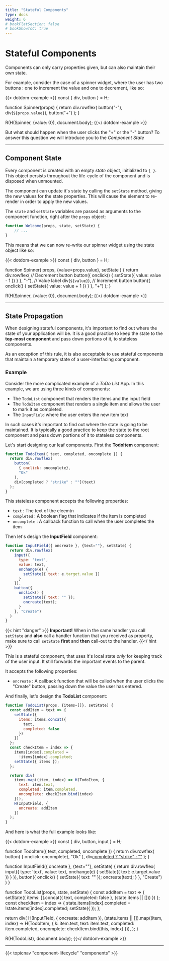 ```yaml
---
title: "Stateful Components"
type: docs
weight: 6
# bookFlatSection: false
# bookShowToC: true
---
```


# Stateful Components

Components can only carry properties given, but can also maintain their own state.

For example, consider the case of a spinner widget, where the user has two buttons : one to increment the value and one to decrement, like so:

{{< dotdom-example >}}
const { div, button } = H;

function Spinner(props) {
  return div.rowflex(
    button("-"),
    div(`${props.value}`),
    button("+")
  );
}

R(H(Spinner, {value: 0}), document.body);
{{</ dotdom-example >}}

But what should happen when the user clicks the "+" or the "-" button? To answer this question we will introduce you to the _Component State_

---

## Component State

Every component is created with an empty _state_ object, initialized to `{ }`. This object persists throughout the life-cycle of the component and is disposed when unmounted.

The component can update it's state by calling the `setState` method, giving the new values for the state properties. This will cause the element to re-render in order to apply the new values.

The `state` and `setState` variables are passed as arguments to the component function, right after the `props` object:

```js
function Welcome(props, state, setState) {
    // ...    
}
```

This means that we can now re-write our spinner widget using the state object like so:

{{< dotdom-example >}}
const { div, button } = H;

function Spinner(
  props, 
  {value=props.value}, 
  setState
) {
  return div.rowflex(
    // Decrement button
    button({
      onclick() {
        setState({ value: value - 1 })
      }
    }, "-"),
    // Value label
    div(`${value}`),
    // Increment button
    button({
      onclick() {
        setState({ value: value + 1 })
      }
    }, "+")
  );
}

R(H(Spinner, {value: 0}), document.body);
{{</ dotdom-example >}}

---

## State Propagation

When designing stateful components, it's important to find out where the state of your application will be. It is a good practice to keep the state to the **top-most component** and pass down portions of it, to stateless components.

As an exception of this rule, it is also acceptable to use stateful components that maintain a temporary state of a user-interfacing component. 

### Example

Consider the more complicated example of a _ToDo List_ App. In this example, we are using three kinds of components:

* The `TodoList` component that renders the items and the input field
* The `TodoItem` component that renders a single item and allows the user to mark it as completed.
* The `InputField` where the user enters the new item text

In such cases it's important to find out where the state is going to be maintained. It is typically a good practice to keep the state to the root component and pass down portions of it to stateless components.

Let's start designing our leaf components. First the **TodoItem** component:

```js
function TodoItem({ text, completed, oncomplete }) {
  return div.rowflex(
    button(
      { onclick: oncomplete}, 
      "Ok"
    ),
    div[completed ? "strike" : ""](text)
  );
}
```

This stateless component accepts the following properties:

* `text` : The text of the eleemtn
* `completed` : A boolean flag that indicates if the item is completed
* `oncomplete` : A callback function to call when the user completes the item

Then let's design the **InputField** component:

```js
function InputField({ oncreate }, {text=""}, setState) {
  return div.rowflex(
    input({
      type: 'text',
      value: text,
      onchange(e) {
        setState({ text: e.target.value })
      }
    }),
    button({
      onclick() {
        setState({ text: "" });
        oncreate(text);
      }
    }, "Create")
  )
}
```

{{< hint "danger" >}}
**Important!**
When in the same handler you call `setState` and **also** call a handler function that you received as property, make sure to call `setState` **first** and **then** call-out to the handler.
{{</ hint >}}

This is a stateful component, that uses it's local state *only* for keeping track of the user input. It still forwards the important events to the parent.

It accepts the following properties:

* `oncreate` : A callback function that will be called when the user clicks the "Create" button, passing down the value the user has entered.

And finally, let's design the **TodoList** component:

```js
function TodoList(props, {items=[]}, setState) {
  const addItem = text => {
    setState({
      items: items.concat({
        text,
        completed: false
      })
    })
  };
  const checkItem = index => {
    items[index].completed = 
      !items[index].completed;
    setState({ items });
  };

  return div(
    items.map((item, index) => H(TodoItem, {
      text: item.text,
      completed: item.completed,
      oncomplete: checkItem.bind(index)
    })),
    H(InputField, {
      oncreate: addItem
    })
  );
}
```

And here is what the full example looks like:

{{< dotdom-example >}}
const { div, button, input } = H;

function TodoItem({ text, completed, oncomplete }) {
  return div.rowflex(
    button(
      { onclick: oncomplete}, 
      "Ok"
    ),
    div[completed ? "strike" : ""](text)
  );
}

function InputField({ oncreate }, {text=""}, setState) {
  return div.rowflex(
    input({
      type: 'text',
      value: text,
      onchange(e) {
        setState({ text: e.target.value })
      }
    }),
    button({
      onclick() {
        setState({ text: "" });
        oncreate(text);
      }
    }, "Create")
  )
}

function TodoList(props, state, setState) {
  const addItem = text => {
    setState({
      items: [].concat({
        text,
        completed: false
      }, (state.items || []))
    })
  };
  const checkItem = index => {
    state.items[index].completed = 
      !state.items[index].completed;
    setState({ });
  };

  return div(
    H(InputField, { oncreate: addItem }),
    (state.items || []).map((item, index) => H(TodoItem, {
      k: item.text,
      text: item.text,
      completed: item.completed,
      oncomplete: checkItem.bind(this, index)
    })),
  );
}

R(H(TodoList), document.body);
{{</ dotdom-example >}}


---

{{< topicnav "component-lifecycle" "components" >}}

